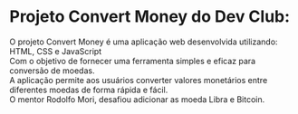 <h1>Projeto Convert Money do Dev Club:</h1>
<p></p>O projeto Convert Money é uma aplicação web desenvolvida utilizando: 
<br>
HTML, CSS e JavaScript
<br>
Com o objetivo de fornecer uma ferramenta simples e eficaz para conversão de moedas.
<br>
A aplicação permite aos usuários converter valores monetários entre diferentes moedas de forma rápida e fácil.
<br>
O mentor Rodolfo Mori, desafiou adicionar as moeda Libra e Bitcoin.</p>
